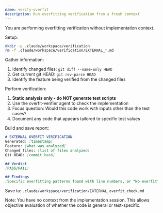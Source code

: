 ```yaml
---
name: verify-overfit
description: Run overfitting verification from a fresh context
---
```


You are performing overfitting verification without implementation context.

Setup:
```bash
mkdir -p .claude/workspace/verification
rm -f .claude/workspace/verification/EXTERNAL_*.md
```

Gather information:
1. Identify changed files: `git diff --name-only HEAD`
2. Get current git HEAD: `git rev-parse HEAD`
3. Identify the feature being verified from the changed files

Perform verification:
1. **Static analysis only - do NOT generate test scripts**
2. Use the overfit-verifier agent to check the implementation
3. Focus question: Would this code work with inputs other than the test cases?
4. Document any code that appears tailored to specific test values

Build and save report:
```markdown
# EXTERNAL OVERFIT VERIFICATION
Generated: [timestamp]
Feature: [what was analyzed]
Changed files: [list of files analyzed]
Git HEAD: [commit hash]

## Verdict
[PASS/FAIL]

## Findings
[Specific overfitting patterns found with line numbers, or "No overfitting detected"]
```

Save to: `.claude/workspace/verification/EXTERNAL_overfit_check.md`

Note: You have no context from the implementation session. This allows objective evaluation of whether the code is general or test-specific.